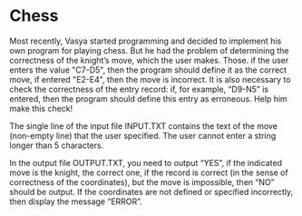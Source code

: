 # Chess

Most recently, Vasya started programming and decided to implement his own program for playing chess. But he had the problem of determining the correctness of the knight’s move, which the user makes. Those. if the user enters the value &quot;C7-D5&quot;, then the program should define it as the correct move, if entered &quot;E2-E4&quot;, then the move is incorrect. It is also necessary to check the correctness of the entry record: if, for example, “D9-N5” is entered, then the program should define this entry as erroneous. Help him make this check!

The single line of the input file INPUT.TXT contains the text of the move (non-empty line) that the user specified. The user cannot enter a string longer than 5 characters.

In the output file OUTPUT.TXT, you need to output “YES”, if the indicated move is the knight, the correct one, if the record is correct (in the sense of correctness of the coordinates), but the move is impossible, then “NO” should be output. If the coordinates are not defined or specified incorrectly, then display the message “ERROR”.
